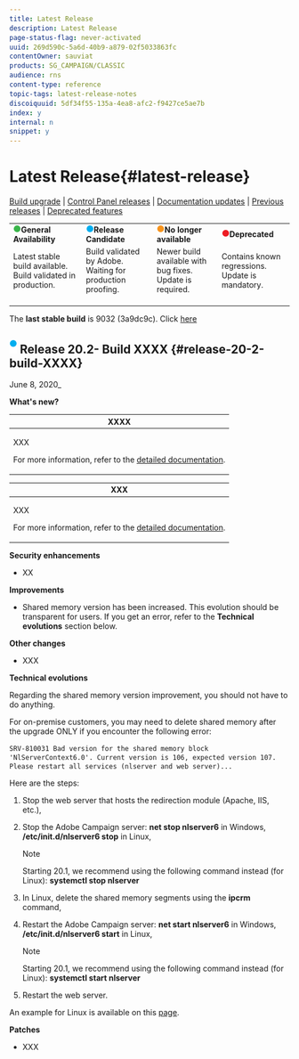```yaml
---
title: Latest Release
description: Latest Release
page-status-flag: never-activated
uuid: 269d590c-5a6d-40b9-a879-02f5033863fc
contentOwner: sauviat
products: SG_CAMPAIGN/CLASSIC
audience: rns
content-type: reference
topic-tags: latest-release-notes
discoiquuid: 5df34f55-135a-4ea8-afc2-f9427ce5ae7b
index: y
internal: n
snippet: y
---
```


# Latest Release{#latest-release}

[Build upgrade](https://helpx.adobe.com/campaign/kb/acc-build-upgrade.html) &#124; [Control Panel releases](https://docs.adobe.com/content/help/en/control-panel/using/release-notes.html) &#124; [Documentation updates](../../rn/using/documentation-updates.md) &#124; [Previous releases](../../rn/using/release--19-2.md) &#124; [Deprecated features](https://helpx.adobe.com/campaign/kb/deprecated-and-removed-features.html)

<table> 
 <tbody> 
  <tr> 
   <td><img src="assets/do-not-localize/green3.png"/><strong>General Availability</strong></td>
   <td><img src="assets/do-not-localize/blue3.png"/><strong>Release Candidate</strong></td> 
   <td><img src="assets/do-not-localize/orange3.png"/><strong>No longer available</strong></td> 
   <td><img src="assets/do-not-localize/red3.png"/><strong>Deprecated</strong></td> 
  </tr> 
   <tr> 
   <td>Latest stable build available. Build validated in production.<br>&nbsp;</td>
   <td>Build validated by Adobe. Waiting for production proofing.<br>&nbsp;</td>
   <td>Newer build available with bug fixes. Update is required.<br>&nbsp;</td>
   <td>Contains known regressions. Update is mandatory.<br>&nbsp;</td>
  </tr> 
 </tbody> 
</table>

The **last stable build** is 9032 (3a9dc9c). Click [here](../../rn/using/release--19-1.md#release-19-1-4-build-9032)

## ![](assets/do-not-localize/blue_2.png) Release 20.2- Build XXXX {#release-20-2-build-XXXX} 

June 8, 2020_

**What's new?**

<table> 
<thead> 
<tr> 
<th> <strong>XXXX</strong><br /> </th> 
</tr> 
</thead> 
<tbody> 
<tr> 
<td> <p>XXX</p>
<p>For more information, refer to the <a href="../../xxx">detailed documentation</a>.</p>
</td> 
</tr> 
</tbody> 
</table>

<table> 
<thead> 
<tr> 
<th> <strong>XXX</strong><br /> </th> 
</tr> 
</thead> 
<tbody> 
<tr> 
<td> <p>XXX</p>
<p>For more information, refer to the <a href="../../xxx">detailed documentation</a>.</p>
</td> 
</tr> 
</tbody> 
</table>

**Security enhancements**

* XX

**Improvements**

* Shared memory version has been increased. This evolution should be transparent for users. If you get an error, refer to the **Technical evolutions** section below.

**Other changes**

* XXX

**Technical evolutions**

Regarding the shared memory version improvement, you should not have to do anything.

For on-premise customers, you may need to delete shared memory after the upgrade ONLY if you encounter the following error:

```
SRV-810031 Bad version for the shared memory block 'NlServerContext6.0'. Current version is 106, expected version 107. Please restart all services (nlserver and web server)...
```

Here are the steps:

1. Stop the web server that hosts the redirection module (Apache, IIS, etc.),
1. Stop the Adobe Campaign server: **net stop nlserver6** in Windows, **/etc/init.d/nlserver6 stop** in Linux,

   >[!NOTE]
   >
   >Starting 20.1, we recommend using the following command instead (for Linux): **systemctl stop nlserver**

1. In Linux, delete the shared memory segments using the **ipcrm** command,
1. Restart the Adobe Campaign server: **net start nlserver6** in Windows, **/etc/init.d/nlserver6 start** in Linux,

   >[!NOTE]
   >
   >Starting 20.1, we recommend using the following command instead (for Linux): **systemctl start nlserver**

1. Restart the web server.

An example for Linux is available on this [page](../../configuration/using/additional-parameters.md#redirection-server-configuration).

**Patches**

* XXX